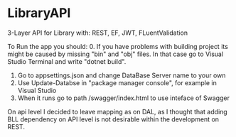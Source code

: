 # LibraryAPI
3-Layer API for Library with: REST, EF, JWT, FLuentValidation

To Run the app you should:
0. If you have problems with building project its might be caused by missing "bin" and "obj" files. In that case go to Visual Studio Terminal and write "dotnet build".
1. Go to appsettings.json and change DataBase Server name to your own
2. Use Update-Databse in "package manager console", for example in Visual Studio
3. When it runs go to path /swagger/index.html to use inteface of Swagger

On api level I decided to leave mapping as on DAL, as I thought that adding BLL dependency on API level is not desirable within the development on REST.

